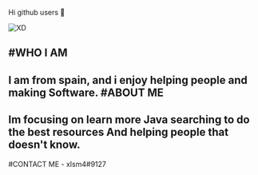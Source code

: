 Hi github users 👋

![XD](https://user-images.githubusercontent.com/76608233/111705165-9724fc00-8840-11eb-8d6e-c568082c31ad.PNG)

#WHO I AM
-
I am from spain, and i enjoy helping people and making Software.
#ABOUT ME
-
Im focusing on learn more Java searching to do the best resources
And helping people that doesn't know.
-
#CONTACT ME - xIsm4#9127
